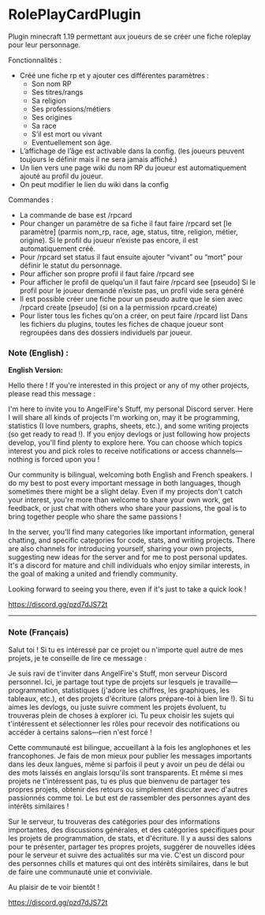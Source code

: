 # RolePlayCardPlugin

Plugin minecraft 1.19 permettant aux joueurs de se créer une fiche roleplay pour leur personnage.

Fonctionnalités :
- Créé une fiche rp et y ajouter ces différentes paramètres :
  - Son nom RP
  - Ses titres/rangs
  - Sa religion
  - Ses professions/métiers
  - Ses origines
  - Sa race
  - S’il est mort ou vivant
  - Eventuellement son âge.
- L’affichage de l’âge est activable dans la config. (les joueurs peuvent toujours le définir mais il ne sera jamais affiché.)
- Un lien vers une page wiki du nom RP du joueur est automatiquement ajouté au profil du joueur.
- On peut modifier le lien du wiki dans la config

Commandes :
- La commande de base est /rpcard
- Pour changer un paramètre de sa fiche il faut faire /rpcard set [le paramètre] (parmis nom_rp, race, age, status, titre, religion, métier, origine).
Si le profil du joueur n’existe pas encore, il est automatiquement créé.
- Pour /rpcard set status il faut ensuite ajouter “vivant” ou “mort” pour définir le statut du personnage.
- Pour afficher son propre profil il faut faire /rpcard see
- Pour afficher le profil de quelqu’un il faut faire /rpcard see [pseudo]
Si le profil  pour le joueur demandé n’existe pas, un profil vide sera généré
- Il est possible créer une fiche pour un pseudo autre que le sien avec /rpcard create [pseudo] (si  on a la permission rpcard.create)
- Pour lister tous les fiches qu'on a créer, on peut faire /rpcard list
Dans les fichiers du plugins, toutes les fiches de chaque joueur sont regroupées dans des dossiers individuels par joueur.






### Note (English) :
**English Version:**

Hello there ! If you're interested in this project or any of my other projects, please read this message :

I'm here to invite you to AngelFire's Stuff, my personal Discord server. Here I will share all kinds of projects I'm working on, may it be programming, statistics (I love numbers, graphs, sheets, etc.), and some writing projects (so get ready to read !). If you enjoy devlogs or just following how projects develop, you'll find plenty to explore here. You can choose which topics interest you and pick roles to receive notifications or access channels—nothing is forced upon you !

Our community is bilingual, welcoming both English and French speakers. I do my best to post every important message in both languages, though sometimes there might be a slight delay. Even if my projects don't catch your interest, you're more than welcome to share your own work, get feedback, or just chat with others who share your passions, the goal is to bring together people who share the same passions !

In the server, you'll find many categories like important information, general chatting, and specific categories for code, stats, and writing projects. There are also channels for introducing yourself, sharing your own projects, suggesting new ideas for the server and for me to post personal updates. It's a discord for mature and chill individuals who enjoy similar interests, in the goal of making a united and friendly community.

Looking forward to seeing you there, even if it's just to take a quick look !

https://discord.gg/pzd7dJS72t

---

### Note (Français)
Salut toi ! Si tu es intéressé par ce projet ou n'importe quel autre de mes projets, je te conseille de lire ce message :

Je suis ravi de t'inviter dans AngelFire's Stuff, mon serveur Discord personnel. Ici, je partage tout type de projets sur lesquels je travaille—programmation, statistiques (j'adore les chiffres, les graphiques, les tableaux, etc.), et des projets d'écriture (alors prépare-toi à bien lire !). Si tu aimes les devlogs, ou juste suivre comment les projets évoluent, tu trouveras plein de choses à explorer ici. Tu peux choisir les sujets qui t'intéressent et sélectionner les rôles pour recevoir des notifications ou accéder à certains salons—rien n'est forcé !

Cette communauté est bilingue, accueillant à la fois les anglophones et les francophones. Je fais de mon mieux pour publier les messages importants dans les deux langues, même si parfois il peut y avoir un peu de délai ou des mots laissés en anglais lorsqu'ils sont transparents. Et même si mes projets ne t'intéressent pas, tu es plus que bienvenu de partager tes propres projets, obtenir des retours ou simplement discuter avec d'autres passionnés comme toi. Le but est de rassembler des personnes ayant des intérêts similaires !

Sur le serveur, tu trouveras des catégories pour des informations importantes, des discussions générales, et des catégories spécifiques pour les projets de programmation, de stats, et d'écriture. Il y a aussi des salons pour te présenter, partager tes propres projets, suggérer de nouvelles idées pour le serveur et suivre des actualités sur ma vie. C'est un discord pour des personnes chills et matures qui ont des intérêts similaires, dans le but de faire une communauté unie et conviviale.

Au plaisir de te voir bientôt !

https://discord.gg/pzd7dJS72t
